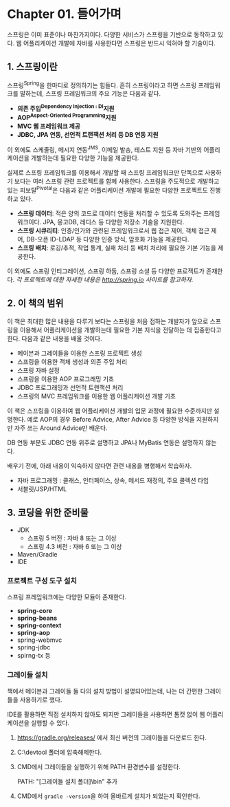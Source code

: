 # Chapter 01. 들어가며

스프링은 이미 표준이나 마찬가지이다. 다양한 서비스가 스프링을 기반으로 동작하고 있다.
웹 어플리케이션 개발에 자바를 사용한다면 스프링은 반드시 익혀야 할 기술이다.



## 1. 스프링이란

스프링<sup>Spring</sup>을 한마디로 정의하기는 힘들다. 흔히 스프링이라고 하면 스프링 프레임워크를 말하는데,
스프링 프레임워크의 주요 기능은 다음과 같다.

- **의존 주입<sup>Dependency Injection : DI</sup>지원**
- **AOP<sup>Aspect-Oriented Programming</sup>지원**
- **MVC 웹 프레임워크 제공**
- **JDBC, JPA 연동, 선언적 트랜잭션 처리 등 DB 연동 지원**

이 외에도 스케줄링, 메시지 연동<sup>JMS</sup>, 이메일 발송, 테스트 지원 등 자바 기반의 어플리케이션을 개발하는데
필요한 다양한 기능을 제공한다. 



실제로 스프링 프레임워크를 이용해서 개발할 때 스프링 프레임워크만 단독으로 사용하기 보다는 여러 스프링 
관련 프로젝트를 함께 사용한다. 스프링을 주도적으로 개발하고 있는 피보탈<sup>Pivotal</sup>은 다음과 같은 어플리케이션 개발에 필요한 다양한 프로젝트도 진행하고 있다.

- **스프링 데이터**: 적은 양의 코드로 데이터 연동을 처리할 수 있도록 도와주는 프레임워크이다.
  JPA, 몽고DB, 레디스 등 다양한 저장소 기술을 지원한다.
- **스프링 시큐리티**: 인증/인가와 관련된 프레임워크로서 웹 접근 제어, 객체 접근 제어, DB-오픈 ID-LDAP 등 
  다양한 인증 방식, 암호화 기능을 제공한다.
- **스프링 배치**: 로깅/추적, 작업 통계, 실패 처리 등 배치 처리에 필요한 기본 기능을 제공한다.

이 외에도 스프링 인티그레이션, 스프링 하둡, 스프링 소셜 등 다양한 프로젝트가 존재한다.
*각 프로젝트에 대한 자세한 내용은 http://spring.io 사이트를 참고하자.*



## 2. 이 책의 범위

이 책은 최대한 많은 내용을 다루기 보다는 스프링을 처음 접하는 개발자가 앞으로 스프링을 이용해서 어플리케이션을 개발하는데 필요한 기본 지식을 전달하는 데 집중한다고 한다. 다음과 같은 내용을 배울 것이다.

- 메이븐과 그레이들을 이용한 스프링 프로젝트 생성
- 스프링을 이용한 객체 생성과 의존 주입 처리
- 스프링 자바 설정
- 스프링을 이용한 AOP 프로그래밍 기초
- JDBC 프로그래밍과 선언적 트랜잭션 처리
- 스프링의 MVC 프레임워크를 이용한 웹 어플리케이션 개발 기초



이 책은 스프링을 이용하여 웹 어플리케이션 개발의 입문 과정에 필요한 수준까지만 설명한다.
예로 AOP의 경우 Before Advice, After Advice 등 다양한 방식을 지원하지만 자주 쓰는 Around Advice만 배운다.

DB 연동 부분도 JDBC 연동 위주로 설명하고 JPA나 MyBatis 연동은 설명하지 않는다.

배우기 전에, 아래 내용이 익숙하지 않다면 관련 내용을 병행해서 학습하자.

- 자바 프로그래밍 : 클래스, 인터페이스, 상속, 메서드 재정의, 주요 콜렉션 타입
- 서블릿/JSP/HTML



## 3. 코딩을 위한 준비물

- JDK 
  - 스프링 5 버전 : 자바 8 또는 그 이상
  - 스프링 4.3 버전 : 자바 6 또는 그 이상
- Maven/Gradle
- IDE



### 프로젝트 구성 도구 설치

스프링 프레임워크에는 다양한 모듈이 존재한다.

- **spring-core**
- **spring-beans**
- **spring-context**
- **spring-aop**
- spring-webmvc
- spring-jdbc
- spirng-tx 등



### 그레이들 설치

책에서 메이븐과 그레이들 둘 다의 설치 방법이 설명되어있는데, 나는 더 간편한 그레이들을 사용하기로 했다.

IDE를 활용하면 직접 설치하지 않아도 되지만 그레이들을 사용하면 톰캣 없이 웹 어플리케이션을 실행할 수 있다.

1. https://gradle.org/releases/ 에서 최신 버전의 그레이들을 다운로드 한다.

2. C:\devtool 폴더에 압축해제한다.

3. CMD에서 그레이들을 실행하기 위해 PATH 환경변수를 설정한다.

   PATH: "[그레이들 설치 폴더]\bin" 추가

4. CMD에서 `gradle -version`을 하여 올바르게 설치가 되었는지 확인한다.


